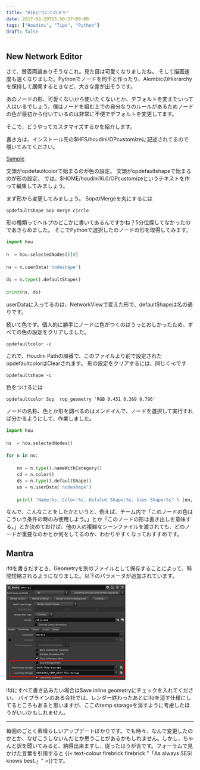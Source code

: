```yaml
---
title: "H16についてのメモ"
date: 2017-03-29T15:50:27+09:00
tags: ["Houdini", "Tips", "Python"]
draft: false
---
```



## New Network Editor

さて、賛否両論ありそうなこれ。見た目は可愛くなりましたね。
そして描画速度も速くなりました。Pythonでノードを何千と作ったり、AlembicのHierarchyを保持して展開するときなど、大きな差が出そうです。


あのノードの形、可愛くないから使いたくないとか、デフォルトを変えたいって人はいるでしょう。僕はノードを組む上での自分なりのルールがあるためノードの色が最初から付いているのは非常に不便でデフォルトを変更してます。

そこで、どうやってカスタマイズするかを紹介します。

書き方は、インストール先の$HFS/houdini/OPcustomizeに記述されてるので覗いてみてください。

[Sample](OPcustomize)


文頭がopdefaultcolorで始まるのが色の設定。 文頭がopdefaultshapeで始まるのが形の設定。
では、$HOME/houdini16.0/OPcustomizeというテキストを作って編集してみましょう。

まず形から変更してみましょう。
SopのMergeを丸にするには

```
opdefaultshape Sop merge circle
```

形の種類ってヘルプのどこかに書いてあるんですかね？5分位探してなかったのであきらめました。
そこでPythonで選択したのノードの形を取得してみます。

``` python
import hou

n  = hou.selectedNodes()[0]

ns = n.userData('nodeshape')

ds = n.type().defaultShape() 

print(ns, ds)
```

userDataに入ってるのは、NetworkViewで変えた形で、defaultShapeは名の通りです。

続いて色です。個人的に勝手にノードに色がつくのはうっとおしかったため、すべての色の設定をクリアしました。

```
opdefaultcolor -c
```

これで、Houdini Pathの順番で、このファイルより前で設定されたopdefaultcolorはClearされます。
形の設定をクリアするには、同じく-cです

```
opdefaultshape -c
```

色をつけるには

```
opdefaultcolor Sop  rop_geometry 'RGB 0.451 0.369 0.796'
```

ノードの名称、色とか形を調べるのはメンドイんで、ノードを選択して実行すれば分かるようにして、作業しました。

``` python
import hou

ns  = hou.selectedNodes()

for n in ns:

    nn = n.type().nameWithCategory()
    cd = n.color()
    ds = n.type().defaultShape()
    us = n.userData('nodeshape')
    
    print( "Name:%s, Color:%s, Defalut Shape:%s, User Shape:%s" % (nn, cd, ds, us) )
```

なんで、こんなことをしたかというと、例えば、チーム内で「このノードの色はこういう条件の時のみ使用しよう。」とか「このノードの形は書き出しを意味する。」とか決めておけば、他の人の複雑なシーンファイルを渡されても、どのノードが重要なのかとか何をしてるのか、わかりやすくなっておすすめです。

## Mantra

ifdを書きだすとき、Geometryを別のファイルとして保存することによって、時間短縮されるようになりました。以下のパラメータが追加されています。

![img_01](h16_mantra.png)

ifdにすべて書き込みたい場合はSave inline geometryにチェックを入れてください。
パイプラインのある会社では、レンダー終わったあとにifdを消す仕様にしてるところもあると思いますが、ここのtemp storageを消すように考慮したほうがいいかもしれません。

___

毎回のごとく素晴らしいアップデートばかりです。でも時々、なんで変更したのかとか、なぜこうしないんだとか思うことがあるかもしれません。しかし、ちゃんと訳を聞いてみると、納得出来ますし、従ったほうが吉です。フォーラムで見かけた言葉を引用すると {{< text-colour firebrick firebrick "「As always SESI knows best.」" >}}です。